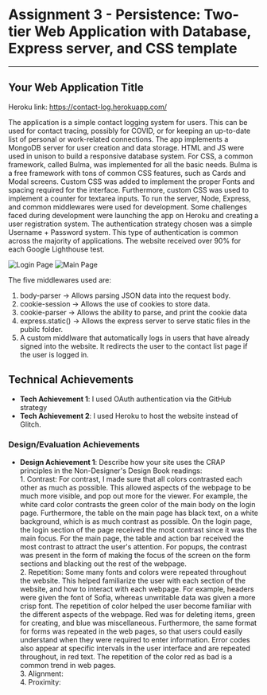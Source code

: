 Assignment 3 - Persistence: Two-tier Web Application with Database, Express server, and CSS template
===
---

## Your Web Application Title

Heroku link: https://contact-log.herokuapp.com/

The application is a simple contact logging system for users. This can be used for contact tracing, possibly for COVID, or for keeping an up-to-date list of personal or work-related connections. The app implements a MongoDB server for user creation and data storage. HTML and JS were used in unison to build a responsive database system. For CSS, a common framework, called Bulma, was implemented for all the basic needs. Bulma is a free framework with tons of common CSS features, such as Cards and Modal screens. Custom CSS was added to implement the proper Fonts and spacing required for the interface. Furthermore, custom CSS was used to implement a counter for textarea inputs. To run the server, Node, Express, and common middlewares were used for development. Some challenges faced during development were launching the app on Heroku and creating a user registration system. The authentication strategy chosen was a simple Username + Password system. This type of authentication is common across the majority of applications. The website received over 90% for each Google Lighthouse test.  

![Login Page](https://user-images.githubusercontent.com/62816869/133960311-bd836925-5e21-4af7-969c-cd6d944f8381.JPG)
![Main Page](https://user-images.githubusercontent.com/62816869/133960248-62f4ea72-c505-48d7-8157-afe96c22caac.JPG)


The five middlewares used are:
1. body-parser -> Allows parsing JSON data into the request body.
2. cookie-session -> Allows the use of cookies to store data.
3. cookie-parser -> Allows the ability to parse, and print the cookie data
4. express.static() -> Allows the express server to serve static files in the pubilc folder.
5. A custom middlware that automatically logs in users that have already signed into the website. It redirects the user to the contact list page if the user is logged in.

## Technical Achievements
- **Tech Achievement 1**: I used OAuth authentication via the GitHub strategy
- **Tech Achievement 2**: I used Heroku to host the website instead of Glitch.

### Design/Evaluation Achievements
- **Design Achievement 1**: Describe how your site uses the CRAP principles in the Non-Designer's Design Book readings:  
      1.     Contrast: For contrast, I made sure that all colors contrasted each other as much as possible. This allowed aspects of the webpage to be much more visible, and pop                out more for the viewer. For example, the white card color contrasts the green color of the main body on the login page. Furthermore, the table on the                            main page has black text, on a white background, which is as much contrast as possible. On the login page, the login section of the page received the                            most contrast since it was the main focus. For the main page, the table and action bar received the most contrast to attract the user's attention.                                For popups, the contrast was present in the form of making the focus of the screen on the form sections and blacking out the rest of the webpage.   
      2.     Repetition: Some many fonts and colors were repeated throughout the website. This helped familiarize the user with each section of the website, and how to interact                with each webpage. For example, headers were given the font of Sofia, whereas unwritable data was given a more crisp font. The repetition of color helped the user                become familiar with the different aspects of the webpage. Red was for deleting items, green for creating, and blue was miscellaneous. Furthermore, the same                      format for forms was repeated in the web pages, so that users could easily understand when they were required to enter information. Error codes also appear at                    specific intervals in the user interface and are repeated throughout, in red text. The repetition of the color red as bad is a common trend in web pages.   
      3.     Alignment:   
      4.     Proximity:   
        
